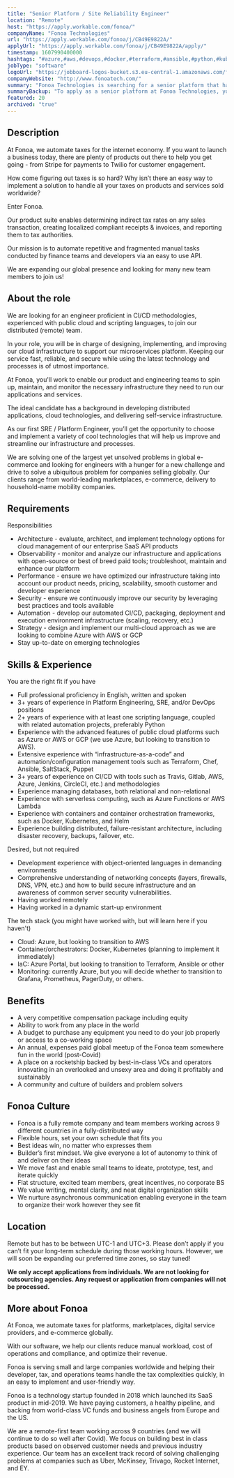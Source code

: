 ```yaml
---
title: "Senior Platform / Site Reliability Engineer"
location: "Remote"
host: "https://apply.workable.com/fonoa/"
companyName: "Fonoa Technologies"
url: "https://apply.workable.com/fonoa/j/CB49E9822A/"
applyUrl: "https://apply.workable.com/fonoa/j/CB49E9822A/apply/"
timestamp: 1607990400000
hashtags: "#azure,#aws,#devops,#docker,#terraform,#ansible,#python,#kubernetes"
jobType: "software"
logoUrl: "https://jobboard-logos-bucket.s3.eu-central-1.amazonaws.com/fonoa-technologies"
companyWebsite: "http://www.fonoatech.com/"
summary: "Fonoa Technologies is searching for a senior platform that has 3+ years of experience in Platform Engineering, SRE, and/or DevOps positions."
summaryBackup: "To apply as a senior platform at Fonoa Technologies, you preferably need to have some knowledge of: #azure, #aws, #css."
featured: 20
archived: "true"
---
```


## Description

At Fonoa, we automate taxes for the internet economy. If you want to launch a business today, there are plenty of products out there to help you get going - from Stripe for payments to Twilio for customer engagement.

How come figuring out taxes is so hard? Why isn’t there an easy way to implement a solution to handle all your taxes on products and services sold worldwide?

Enter Fonoa.

Our product suite enables determining indirect tax rates on any sales transaction, creating localized compliant receipts & invoices, and reporting them to tax authorities.

Our mission is to automate repetitive and fragmented manual tasks conducted by finance teams and developers via an easy to use API.

We are expanding our global presence and looking for many new team members to join us!

## About the role

We are looking for an engineer proficient in CI/CD methodologies, experienced with public cloud and scripting languages, to join our distributed (remote) team.

In your role, you will be in charge of designing, implementing, and improving our cloud infrastructure to support our microservices platform. Keeping our service fast, reliable, and secure while using the latest technology and processes is of utmost importance.

At Fonoa, you'll work to enable our product and engineering teams to spin up, maintain, and monitor the necessary infrastructure they need to run our applications and services.

The ideal candidate has a background in developing distributed applications, cloud technologies, and delivering self-service infrastructure.

As our first SRE / Platform Engineer, you’ll get the opportunity to choose and implement a variety of cool technologies that will help us improve and streamline our infrastructure and processes.

We are solving one of the largest yet unsolved problems in global e-commerce and looking for engineers with a hunger for a new challenge and drive to solve a ubiquitous problem for companies selling globally. Our clients range from world-leading marketplaces, e-commerce, delivery to household-name mobility companies.

## Requirements

Responsibilities

*   Architecture - evaluate, architect, and implement technology options for cloud management of our enterprise SaaS API products
*   Observability - monitor and analyze our infrastructure and applications with open-source or best of breed paid tools; troubleshoot, maintain and enhance our platform
*   Performance - ensure we have optimized our infrastructure taking into account our product needs, pricing, scalability, smooth customer and developer experience
*   Security - ensure we continuously improve our security by leveraging best practices and tools available
*   Automation - develop our automated CI/CD, packaging, deployment and execution environment infrastructure (scaling, recovery, etc.)
*   Strategy - design and implement our multi-cloud approach as we are looking to combine Azure with AWS or GCP
*   Stay up-to-date on emerging technologies

## Skills & Experience

You are the right fit if you have

*   Full professional proficiency in English, written and spoken
*   3+ years of experience in Platform Engineering, SRE, and/or DevOps positions
*   2+ years of experience with at least one scripting language, coupled with related automation projects, preferably Python
*   Experience with the advanced features of public cloud platforms such as Azure or AWS or GCP (we use Azure, but looking to transition to AWS).
*   Extensive experience with “infrastructure-as-a-code” and automation/configuration management tools such as Terraform, Chef, Ansible, SaltStack, Puppet
*   3+ years of experience on CI/CD with tools such as Travis, Gitlab, AWS, Azure, Jenkins, CircleCI, etc.) and methodologies
*   Experience managing databases, both relational and non-relational
*   Experience with serverless computing, such as Azure Functions or AWS Lambda
*   Experience with containers and container orchestration frameworks, such as Docker, Kubernetes, and Helm
*   Experience building distributed, failure-resistant architecture, including disaster recovery, backups, failover, etc.

Desired, but not required

*   Development experience with object-oriented languages in demanding environments
*   Comprehensive understanding of networking concepts (layers, firewalls, DNS, VPN, etc.) and how to build secure infrastructure and an awareness of common server security vulnerabilities.
*   Having worked remotely
*   Having worked in a dynamic start-up environment

The tech stack (you might have worked with, but will learn here if you haven't)

*   Cloud: Azure, but looking to transition to AWS
*   Container/orchestrators: Docker, Kubernetes (planning to implement it immediately)
*   IaC: Azure Portal, but looking to transition to Terraform, Ansible or other
*   Monitoring: currently Azure, but you will decide whether to transition to Grafana, Prometheus, PagerDuty, or others.

## Benefits

*   A very competitive compensation package including equity
*   Ability to work from any place in the world
*   A budget to purchase any equipment you need to do your job properly or access to a co-working space
*   An annual, expenses paid global meetup of the Fonoa team somewhere fun in the world (post-Covid)
*   A place on a rocketship backed by best-in-class VCs and operators innovating in an overlooked and unsexy area and doing it profitably and sustainably
*   A community and culture of builders and problem solvers

## Fonoa Culture

*   Fonoa is a fully remote company and team members working across 9 different countries in a fully-distributed way
*   Flexible hours, set your own schedule that fits you
*   Best ideas win, no matter who expresses them
*   Builder’s first mindset. We give everyone a lot of autonomy to think of and deliver on their ideas
*   We move fast and enable small teams to ideate, prototype, test, and iterate quickly
*   Flat structure, excited team members, great incentives, no corporate BS
*   We value writing, mental clarity, and neat digital organization skills
*   We nurture asynchronous communication enabling everyone in the team to organize their work however they see fit

## Location

Remote but has to be between UTC-1 and UTC+3. Please don’t apply if you can’t fit your long-term schedule during those working hours. However, we will soon be expanding our preferred time zones, so stay tuned!

**We only accept applications from individuals. We are not looking for outsourcing agencies. Any request or application from companies will not be processed.**

## More about Fonoa

At Fonoa, we automate taxes for platforms, marketplaces, digital service providers, and e-commerce globally.

With our software, we help our clients reduce manual workload, cost of operations and compliance, and optimize their revenue.

Fonoa is serving small and large companies worldwide and helping their developer, tax, and operations teams handle the tax complexities quickly, in an easy to implement and user-friendly way.

Fonoa is a technology startup founded in 2018 which launched its SaaS product in mid-2019. We have paying customers, a healthy pipeline, and backing from world-class VC funds and business angels from Europe and the US.

We are a remote-first team working across 9 countries (and we will continue to do so well after Covid). We focus on building best in class products based on observed customer needs and previous industry experience. Our team has an excellent track record of solving challenging problems at companies such as Uber, McKinsey, Trivago, Rocket Internet, and EY.
